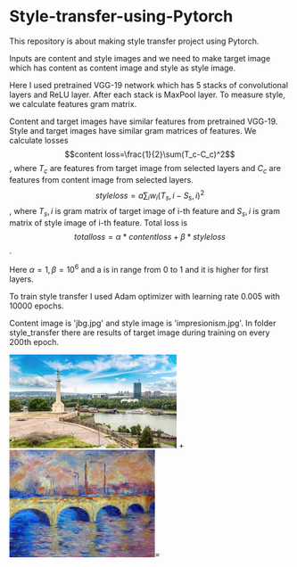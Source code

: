 # Style-transfer-using-Pytorch

This repository is about making style transfer project using Pytorch.

Inputs are content and style images and we need to make target image which has content as content image and style as style image.

Here I used pretrained VGG-19 network which has 5 stacks of convolutional layers and ReLU layer. After each stack is MaxPool layer. 
To measure style, we calculate features gram matrix.

Content and target images have similar features from pretrained VGG-19. Style and target images have similar gram matrices of features. 
We calculate losses
$$content loss=\frac{1}{2}\sum(T_c-C_c)^2$$,
where $T_c$ are features from target image from selected layers and $C_c$ are features from content image from selected layers.
$$style loss=a\sum{_i} w_i(T_s,i-S_s,i)^2$$,
where $T_s,i$ is gram matrix of target image of i-th feature and $S_s,i$ is gram matrix of style image of i-th feature.
Total loss is
$$total loss=\alpha *content loss+ \beta*style loss$$.

Here $\alpha=1, \beta=10^6$ and a is in range from 0 to 1 and it is higher for first layers.

To train style transfer I used Adam optimizer with learning rate 0.005 with 10000 epochs. 

Content image is 'jbg.jpg' and style image is 'impresionism.jpg'. In folder style_transfer there are results of target image during training on every 200th epoch.

![Content image](https://github.com/tijanavukovic1/Style-transfer-using-Pytorch/blob/main/bg.jpg?raw=true) + ![Style image](https://github.com/tijanavukovic1/Style-transfer-using-Pytorch/blob/main/impresionism.jpg?raw=true)=

